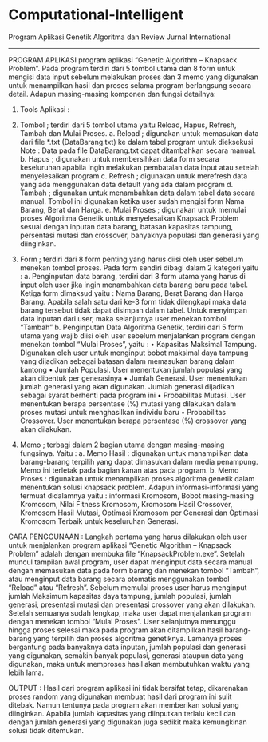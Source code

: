 # Computational-Intelligent
Program Aplikasi Genetik Algoritma dan Review Jurnal International
__________________________________________________________________

PROGRAM APLIKASI
program aplikasi “Genetic Algorithm – Knapsack Problem”. Pada program terdiri dari 5 tombol utama dan 8 form untuk mengisi data input sebelum melakukan proses dan 3 memo yang digunakan untuk menampilkan hasil dan proses selama program berlangsung secara detail. Adapun masing-masing komponen dan fungsi detailnya:
1. Tools Aplikasi : 
1.	Tombol ; terdiri dari 5 tombol utama yaitu Reload, Hapus, Refresh, Tambah dan Mulai Proses. 
a.	Reload ; digunakan untuk memasukan data dari file *.txt (DataBarang.txt) ke dalam tabel program untuk dieksekusi
Note : Data pada file DataBarang.txt dapat ditambahkan secara manual. 
b.	Hapus ; digunakan untuk membersihkan data form secara keseluruhan apabila ingin melakukan pembatalan data input atau setelah menyelesaikan program
c.	Refresh ; digunakan untuk merefresh data yang ada menggunakan data default yang ada dalam program
d.	Tambah ; digunakan untuk menambahkan data dalam tabel data secara manual. Tombol ini digunakan ketika user sudah mengisi form Nama Barang, Berat dan Harga. 
e.	Mulai Proses ; digunakan untuk memulai proses Algoritma Genetik untuk menyelesaikan Knapsack Problem sesuai dengan inputan data barang, batasan kapasitas tampung, persentasi mutasi dan crossover, banyaknya populasi dan generasi yang diinginkan. 

2.	Form ; terdiri dari 8 form penting yang harus diisi oleh user sebelum menekan tombol proses. Pada form sendiri dibagi dalam 2 kategori yaitu : 
a.	Penginputan data barang, terdiri dari 3 form utama yang harus di input oleh user jika ingin menambahkan data barang baru pada tabel. Ketiga form dimaksud yaitu : Nama Barang, Berat Barang dan Harga Barang. Apabila salah satu dari ke-3 form tidak dilengkapi maka data barang tersebut tidak dapat disimpan dalam tabel. Untuk menyimpan data inputan dari user, maka selanjutnya user menekan tombol “Tambah”
b.	Penginputan Data Algoritma Genetik, terdiri dari 5 form utama yang wajib diisi oleh user sebelum menjalankan program dengan menekan tombol “Mulai Proses”, yaitu : 
•	Kapasitas Maksimal Tampung. Digunakan oleh user untuk menginput bobot maksimal daya tampung yang dijadikan sebagai batasan dalam memasukan barang dalam kantong 
•	Jumlah Populasi. User menentukan jumlah populasi yang akan dibentuk per generasinya
•	Jumlah Generasi. User menentukan jumlah generasi yang akan digunakan. Jumlah generasi dijadikan sebagai syarat berhenti pada program ini
•	Probabilitas Mutasi. User menentukan berapa persentase (%) mutasi yang dilakukan dalam proses mutasi untuk menghasilkan individu baru
•	Probabilitas Crossover. User menentukan berapa persentase (%) crossover yang akan dilakukan.

3.	Memo ; terbagi dalam 2 bagian utama dengan masing-masing fungsinya. Yaitu : 
a.	Memo Hasil : digunakan untuk manampilkan data barang-barang terpilih yang dapat dimasukan dalam media penampung. Memo ini terletak pada bagian kanan atas pada program. 
b.	Memo Proses : digunakan untuk menampilkan proses algoritma genetik dalam menentukan solusi knapsack problem. Adapun informasi-informasi yang termuat didalamnya yaitu : informasi Kromosom, Bobot masing-masing Kromosom, Nilai Fitness Kromosom, Kromosom Hasil Crossover, Kromosom Hasil Mutasi, Optimasi Kromosom per Generasi dan Optimasi Kromosom Terbaik untuk keseluruhan Generasi. 

CARA PENGGUNAAN : 
Langkah pertama yang harus dilakukan oleh user untuk menjalankan program aplikasi “Genetic Algorithm – Knapsack Problem” adalah dengan membuka file “KnapsackProblem.exe”. Setelah muncul tampilan awal program, user dapat menginput data secara manual dengan memasukan data pada form barang dan menekan tombol “Tambah”, atau menginput data barang secara otomatis menggunakan tombol “Reload” atau “Refresh”. Sebelum memulai proses user harus menginput jumlah Maksimum kapasitas daya tampung, jumlah populasi, jumlah generasi, presentasi mutasi dan presentasi crossover yang akan dilakukan. Setelah semuanya sudah lengkap, maka user dapat menjalankan program dengan menekan tombol “Mulai Proses”. User selanjutnya menunggu hingga proses selesai maka pada program akan ditampilkan hasil barang-barang yang terpilih dan proses algoritma genetiknya. Lamanya proses bergantung pada banyaknya data inputan, jumlah populasi dan generasi yang digunakan, semakin banyak populasi, generasi ataupun data yang digunakan, maka untuk memproses hasil akan membutuhkan waktu yang lebih lama. 

OUTPUT : 
Hasil dari program aplikasi ini tidak bersifat tetap, dikarenakan proses random yang digunakan membuat hasil dari program ini sulit ditebak. Namun tentunya pada program akan memberikan solusi yang diinginkan. Apabila jumlah kapasitas yang diinputkan terlalu kecil dan dengan jumlah generasi yang digunakan juga sedikit maka kemungkinan solusi tidak ditemukan. 


